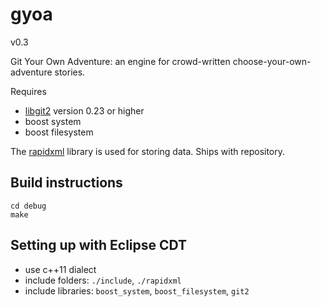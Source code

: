 # gyoa
v0.3

Git Your Own Adventure: an engine for crowd-written choose-your-own-adventure stories.

Requires
 - [libgit2](https://github.com/libgit2/libgit2) version 0.23 or higher
 - boost system
 - boost filesystem


The [rapidxml](http://rapidxml.sourceforge.net/) library is used for storing data. Ships with repository.

## Build instructions

```
cd debug
make
```

## Setting up with Eclipse CDT

- use c++11 dialect
- include folders: `./include`, `./rapidxml`
- include libraries: `boost_system`, `boost_filesystem`, `git2`

